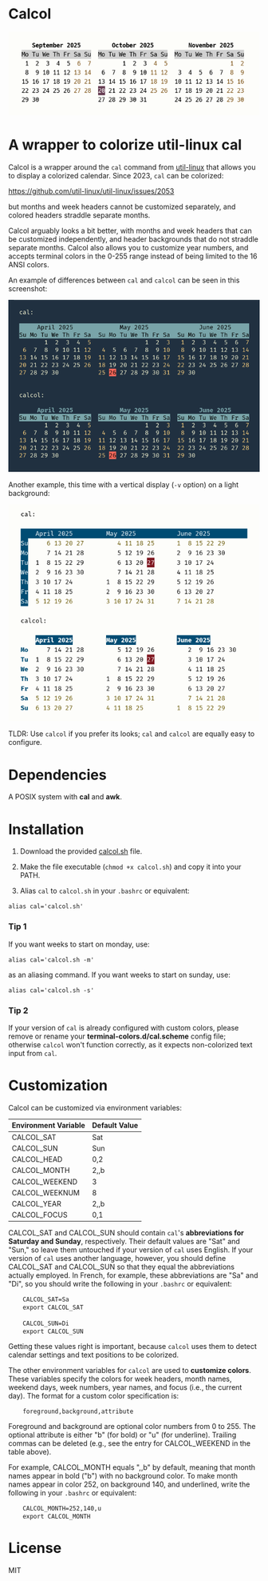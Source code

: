 # Calcol

![Banner](banner.png)

# A wrapper to colorize util-linux cal

Calcol is a wrapper around the `cal` command from
[util-linux](https://github.com/util-linux/util-linux) that allows you
to display a colorized calendar. Since 2023, `cal` can be colorized:

https://github.com/util-linux/util-linux/issues/2053

but months and week headers cannot be customized separately, and colored headers
straddle separate months.

Calcol arguably looks a bit better, with months and week headers that can be
customized independently, and header backgrounds that do not straddle separate
months. Calcol also allows you to customize year numbers, and accepts terminal
colors in the 0-255 range instead of being limited to the 16 ANSI colors.

An example of differences between `cal` and `calcol` can be seen in this
screenshot:

![Comparison](comparison.png)

Another example, this time with a vertical display (`-v` option) on a light
background:

![More](more.png)

TLDR: Use `calcol` if you prefer its looks; `cal` and `calcol` are equally
easy to configure.

# Dependencies

A POSIX system with **cal** and **awk**.

# Installation

1) Download the provided [calcol.sh](./calcol.sh) file.

2) Make the file executable (`chmod +x calcol.sh`) and copy it into your PATH.

3) Alias `cal` to `calcol.sh` in your `.bashrc` or equivalent:

```
alias cal='calcol.sh'
```

### Tip 1

If you want weeks to start on monday, use:

```
alias cal='calcol.sh -m'
```

as an aliasing command. If you want weeks to start on sunday, use:

```
alias cal='calcol.sh -s'
```

### Tip 2

If your version of `cal` is already configured with custom colors, please
remove or rename your **terminal-colors.d/cal.scheme** config file; otherwise
`calcol` won't function correctly, as it expects non-colorized text input
from `cal`.

# Customization

Calcol can be customized via environment variables:

| Environment Variable | Default Value  |
|:---------------------|:---------------|
| CALCOL\_SAT          | Sat            |
| CALCOL\_SUN          | Sun            |
| CALCOL\_HEAD         | 0,2            |
| CALCOL\_MONTH        | 2,,b           |
| CALCOL\_WEEKEND      | 3              |
| CALCOL\_WEEKNUM      | 8              |
| CALCOL\_YEAR         | 2,,b           |
| CALCOL\_FOCUS        | 0,1            |

CALCOL\_SAT and CALCOL\_SUN should contain `cal`'s **abbreviations for Saturday and Sunday**,
respectively. Their default values are "Sat" and "Sun," so leave them untouched if your
version of `cal` uses English. If your version of `cal` uses another language, however, you
should define CALCOL\_SAT and CALCOL\_SUN so that they equal the abbreviations actually
employed. In French, for example, these abbreviations are "Sa" and "Di", so you should
write the following in your `.bashrc` or equivalent:

```
    CALCOL_SAT=Sa
    export CALCOL_SAT

    CALCOL_SUN=Di
    export CALCOL_SUN
```

Getting these values right is important, because `calcol` uses them to detect calendar
settings and text positions to be colorized.

The other environment variables for `calcol` are used to **customize colors**. These
variables specify the colors for week headers, month names, weekend days, week
numbers, year names, and focus (i.e., the current day). The format for a custom
color specification is:

```
    foreground,background,attribute
```

Foreground and background are optional color numbers from 0 to 255. The optional
attribute is either "b" (for bold) or "u" (for underline). Trailing commas can be
deleted (e.g., see the entry for CALCOL\_WEEKEND in the table above).

For example, CALCOL\_MONTH equals ",,b" by default, meaning that month names appear
in bold ("b") with no background color. To make month names appear in color 252, on
background 140, and underlined, write the following in your `.bashrc` or equivalent:

```
    CALCOL_MONTH=252,140,u
    export CALCOL_MONTH
```

# License

MIT


